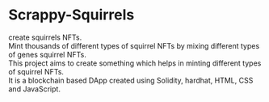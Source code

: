 # Scrappy-Squirrels
create squirrels NFTs.<br>
Mint thousands of different types of squirrel NFTs by mixing different types of genes squirrel NFTs.<br>
This project aims to create something which helps in minting different types of squirrel NFTs.<br>
It is a blockchain based DApp created using Solidity, hardhat, HTML, CSS and JavaScript.
<br>
